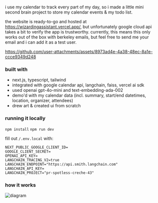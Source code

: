 i use my calendar to track every part of my day, so i made a little mini second brain project to store my calendar events & my todo list.

the website is ready-to-go and hosted at https://wizardingassistant.vercel.app/, but unfortunately google cloud api takes a bit to verify the app is trustworthy. currently, this means this only works out of the box with berkeley emails, but feel free to send me your email and i can add it as a test user.

https://github.com/user-attachments/assets/8973ad4e-4a38-48ec-8a1e-ccce9349d248


### built with

- next.js, typescript, tailwind
- integrated with google calendar api, langchain, faiss, vercel ai sdk
- used openai gpt-4o-mini and text-embedding-ada-002
- demo'd with my calendar data (incl. summary, start/end datetimes, location, organizer, attendees)
- drew art & created ui from scratch

### running it locally

`npm install`
`npm run dev`

fill out `/.env.local` with:
```
NEXT_PUBLIC_GOOGLE_CLIENT_ID=
GOOGLE_CLIENT_SECRET=
OPENAI_API_KEY=
LANGCHAIN_TRACING_V2=true
LANGCHAIN_ENDPOINT="https://api.smith.langchain.com"
LANGCHAIN_API_KEY=
LANGCHAIN_PROJECT="pr-spotless-creche-43"
```

### how it works

![diagram](https://github.com/user-attachments/assets/140e9a4c-727c-4a73-835b-782c207b0d19)
